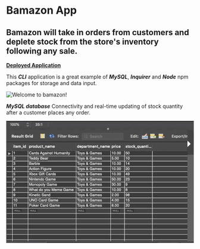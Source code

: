 # Bamazon App

## Bamazon will take in orders from customers and deplete stock from the store's inventory following any sale.

**[Deployed Application](https://dashboard.heroku.com/apps/bamazon-application/deploy/github)**

This **_*CLI*_** application is a great example of **_MySQL_**, **_Inquirer_** and **_Node_** npm packages for storage and data input.

![Welcome to bamazon!](Bamazon.gif)

**_MySQL database_** Connectivity and real-time updating of stock quantity after a customer places any order.

![MySQL database!](bamazondb.gif)
